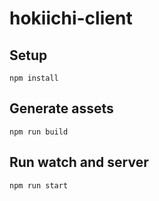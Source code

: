 # hokiichi-client

## Setup

```
npm install
```

## Generate assets

```
npm run build
```

## Run watch and server

```
npm run start
```
